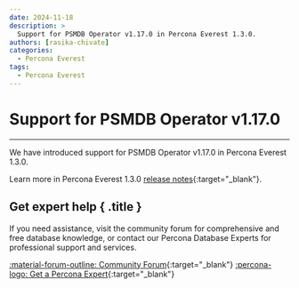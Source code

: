 ```yaml
---
date: 2024-11-18
description: >
  Support for PSMDB Operator v1.17.0 in Percona Everest 1.3.0.
authors: [rasika-chivate]
categories:
  - Percona Everest
tags:
  - Percona Everest
---
```


# Support for PSMDB Operator v1.17.0
---
<!-- more -->

We have introduced support for PSMDB Operator v1.17.0 in Percona Everest 1.3.0. 

Learn more in Percona Everest 1.3.0 [release notes](https://docs.percona.com/everest/release-notes/Percona-Everest-1.3.0-%282024-11-18%29.html){:target="_blank"}.

<div data-banner markdown>

## Get expert help { .title }

If you need assistance, visit the community forum for comprehensive and free database knowledge, or contact our Percona Database Experts for professional support and services.

<div class="actions" markdown>

[:material-forum-outline: Community Forum](https://forums.percona.com/){:target="_blank"} [:percona-logo: Get a Percona Expert](https://www.percona.com/about/contact){:target="_blank"}
</div></div>